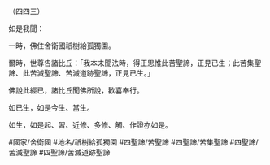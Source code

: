 （四四三）

如是我聞：

一時，佛住舍衛國祇樹給孤獨園。

爾時，世尊告諸比丘：「我本未聞法時，得正思惟此苦聖諦，正見已生；此苦集聖諦、此苦滅聖諦、苦滅道跡聖諦，正見已生。」

佛說此經已，諸比丘聞佛所說，歡喜奉行。

如已生，如是今生、當生。

如生，如是起、習、近修、多修、觸、作證亦如是。

#國家/舍衛國
#地名/祇樹給孤獨園
#四聖諦/苦聖諦
#四聖諦/苦集聖諦
#四聖諦/苦滅聖諦
#四聖諦/苦滅道跡聖諦

